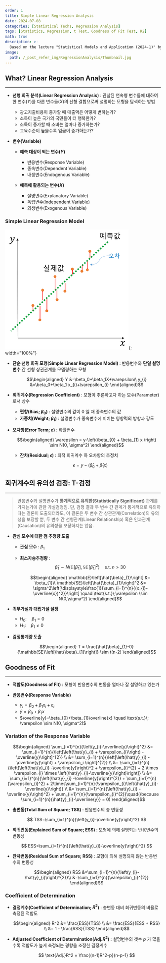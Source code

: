```yaml
---
order: 1
title: Simple Linear Regression Analysis
date: 2024-07-08
categories: [Statistical Techs, Regression Analysis]
tags: [Statistics, Regression, t Test, Goodness of Fit Test, R2]
math: true
description: >-
  Based on the lecture "Statistical Models and Application (2024-1)" by Prof. Yeo Jin Chung, Dept. of Data Science, The Grad. School, Kookmin Univ.
image:
  path: /_post_refer_img/RegressionAnalysis/Thumbnail.jpg
---
```


## What? Linear Regression Analysis
-----

- **선형 회귀 분석(Linear Regression Analysis)** : 관찰된 연속형 변수들에 대하여 한 변수($Y$)를 다른 변수들($X$)의 선형 결합으로써 설명하는 모형을 탐색하는 방법
    - 광고지출비용이 증가할 때 매출액은 어떻게 변하는가?
    - 소득이 높은 국가의 국민들이 더 행복한가?
    - 소득이 증가할 때 소비는 얼마나 증가하는가?
    - 교육수준이 높을수록 임금이 증가하는가?

- **변수(Variable)**
    - **예측 대상이 되는 변수($Y$)**
        - 반응변수(Response Variable)
        - 종속변수(Dependent Variable)
        - 내생변수(Endogenous Variable)

    - **예측에 활용되는 변수($X$)**
        - 설명변수(Explanatory Variable)
        - 독립변수(Independent Variable)
        - 외생변수(Exogenous Variable)

### Simple Linear Regression Model

![01](/_post_refer_img/RegressionAnalysis/01-01.png){: width="100%"}

- **단순 선형 회귀 모형(Simple Linear Regression Model)** : 반응변수와 **단일 설명변수** 간 선형 상관관계를 모델링하는 모형

    $$\begin{aligned}
    Y
    &=\beta_0+\beta_1X+\varepsilon\\
    y_{i}
    &=\beta_0+\beta_1 x_{i}+\varepsilon_{i}
    \end{aligned}$$

- **회귀계수(Regression Coefficient)** : 모형이 추론하고자 하는 모수(Parameter)로서 상수
    - **편향(Bias; $\beta_0$)** : 설명변수의 값이 $0$ 일 때 종속변수의 값
    - **가중치(Weight; $\beta_1$)** : 설명변수가 종속변수에 미치는 영향력의 방향과 강도

- **오차항(Error Term; $\varepsilon$)** : 확률변수

    $$\begin{aligned}
    \varepsilon = y-\left(\beta_{0} + \beta_{1} x \right) \sim N(0, \sigma^2)
    \end{aligned}$$

    - **잔차(Residual; $\epsilon$)** : 최적 회귀계수 하 오차항의 추정치

        $$
        \epsilon=y-\left(\hat{\beta}_{0} + \hat{\beta}_{1} x \right)
        $$

## 회귀계수의 유의성 검정: T-검정
-----

> 반응변수와 설명변수가 **통계적으로 유의한(Statistically Significant)** 관계를 가지는가에 관한 가설검정임. 단, 검정 결과 두 변수 간 관계가 통계적으로 유의하다는 결론이 도출되더라도, 이 결론은 두 변수 간 상관관계(Correlation)의 유의성을 보장할 뿐, 두 변수 간 선형관계(Linear Relationship) 혹은 인과관계(Causation)의 유의성을 보장하지는 않음.

- **관심 모수에 대한 점 추정량 도출**
    - **관심 모수** : $\beta_{1}$
    - **최소자승추정량** : $$\hat{\beta}_{1} \sim N(\mathbb{E}\left[\hat{\beta}_{1}\right], \mathbb{SE}\left[\hat{\beta}_{1}\right]^2) \quad \text{s.t.}\;n>30$$
        
        $$\begin{aligned}
        \mathbb{E}\left[\hat{\beta}_{1}\right]
        &= \beta_{1}\\
        \mathbb{SE}\left[\hat{\beta}_{1}\right]^2
        &= \sigma^2\left[\displaystyle\frac{1}{\sum_{i=1}^{n}{(x_{i}-\overline{x})^2}}\right] \quad \text{s.t.}\;\varepsilon \sim N(0,\sigma^2)
        \end{aligned}$$

- **귀무가설과 대립가설 설정**
    - $H_{0}: \quad \beta_{1} = 0$
    - $H_{1}: \quad \beta_{1} \ne 0$

- **검정통계량 도출**

    $$\begin{aligned}
    T = \frac{\hat{\beta}_{1}-0}{\mathbb{SE}\left[\hat{\beta}_{1}\right]} \sim t(n-2)
    \end{aligned}$$

## Goodness of Fit
-----

- **적합도(Goodness of Fit)** : 모형이 반응변수의 변동을 얼마나 잘 설명하고 있는가

- **반응변수(Response Variable)**
    - $y_{i}=\beta_{0}+\beta_{1}x_{i}+\varepsilon_{i}$
    - $\hat{y}=\beta_{0}+\beta_{1}x$
    - $\overline{y}=\beta_{0}+\beta_{1}\overline{x} \quad \text{s.t.}\; \varepsilon \sim N(0, \sigma^2)$

### Variation of the Response Variable

$$\begin{aligned}
\sum_{i=1}^{n}{\left(y_{i}-\overline{y}\right)^2}
&= \sum_{i=1}^{n}{\left[\left(\hat{y}_{i} + \varepsilon_{i}\right) -\overline{y}\right]^{2}} \\
&= \sum_{i=1}^{n}{\left[\left(\hat{y}_{i} -\overline{y}\right) + \varepsilon_i \right]^{2}} \\
&= \sum_{i=1}^{n}{\left[\left(\hat{y}_{i} -\overline{y}\right)^2 + \varepsilon_{i}^{2} + 2 \times \varepsilon_{i} \times \left(\hat{y}_{i}-\overline{y}\right)\right]} \\
&= \sum_{i=1}^{n}{\left(\hat{y}_{i} -\overline{y}\right)^{2}} + \sum_{i=1}^{n}{\varepsilon_{i}^2} + 2\times\sum_{i=1}^{n}{\varepsilon_{i}\left(\hat{y}_{i}-\overline{y}\right)} \\
&= \sum_{i=1}^{n}{\left(\hat{y}_{i} -\overline{y}\right)^2} + \sum_{i=1}^{n}{\varepsilon_{i}^{2}}\quad(\because \sum_{i=1}^{n}{\hat{y}_{i}-\overline{y}} = 0)
\end{aligned}$$

- **총변동(Total Sum of Square; TSS)** : 반응변수의 총 변동성

    $$
    TSS=\sum_{i=1}^{n}{\left(y_{i}-\overline{y}\right)^2}
    $$

- **회귀변동(Explained Sum of Square; ESS)** : 모형에 의해 설명되는 반응변수의 변동성

    $$
    ESS=\sum_{i=1}^{n}{\left(\hat{y}_{i}-\overline{y}\right)^2}
    $$

- **잔차변동(Residual Sum of Square; RSS)** : 모형에 의해 설명되지 않는 반응변수의 변동성

    $$\begin{aligned}
    RSS
    &=\sum_{i=1}^{n}{\left(y_{i}-\hat{y}_{i}\right)^{2}}\\
    &=\sum_{i=1}^{n}{\varepsilon_{i}^{2}}
    \end{aligned}$$

### Coefficient of Determination

- **결정계수(Coefficient of Determination; $R^2$)** : 총변동 대비 회귀변동의 비율로 측정된 적합도

    $$\begin{aligned}
    R^2
    &= \frac{ESS}{TSS} \\
    &= \frac{ESS}{ESS + RSS} \\
    &= 1 - \frac{RSS}{TSS}
    \end{aligned}$$

- **Adjusted Coefficient of Determination($\text{Adj.}R^2$)** : 설명변수의 갯수 $p$ 가 많을수록 적합도가 높게 측정되는 경향을 조정한 결정계수

    $$
    \text{Adj.}R^2 = \frac{(n-1)R^2-p}{n-p-1}
    $$